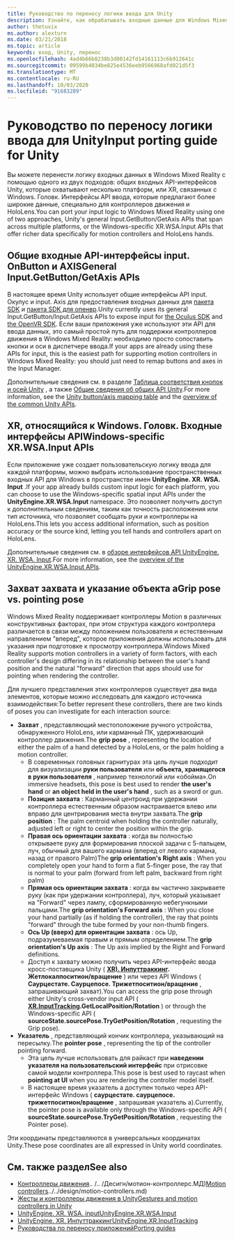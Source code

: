```yaml
---
title: Руководство по переносу логики ввода для Unity
description: Узнайте, как обрабатывать входные данные для Windows Mixed Reality в Unity.
author: thetuvix
ms.author: alexturn
ms.date: 03/21/2018
ms.topic: article
keywords: вход, Unity, перенос
ms.openlocfilehash: 4ad4b66b8238b3d00142fd14161113c6b912641c
ms.sourcegitcommit: 09599b4034be825e4536eeb9566968afd021d5f3
ms.translationtype: MT
ms.contentlocale: ru-RU
ms.lasthandoff: 10/03/2020
ms.locfileid: "91683289"
---
```

# <a name="input-porting-guide-for-unity"></a><span data-ttu-id="7d8e9-104">Руководство по переносу логики ввода для Unity</span><span class="sxs-lookup"><span data-stu-id="7d8e9-104">Input porting guide for Unity</span></span>

<span data-ttu-id="7d8e9-105">Вы можете перенести логику входных данных в Windows Mixed Reality с помощью одного из двух подходов: общих входных API-интерфейсов Unity, которые охватывают несколько платформ, или XR, связанных с Windows. Головк. Интерфейсы API ввода, которые предлагают более широкие данные, специально для контроллеров движения и HoloLens.</span><span class="sxs-lookup"><span data-stu-id="7d8e9-105">You can port your input logic to Windows Mixed Reality using one of two approaches, Unity's general Input.GetButton/GetAxis APIs that span across multiple platforms, or the Windows-specific XR.WSA.Input APIs that offer richer data specifically for motion controllers and HoloLens hands.</span></span>

## <a name="general-inputgetbuttongetaxis-apis"></a><span data-ttu-id="7d8e9-106">Общие входные API-интерфейсы input. OnButton и AXIS</span><span class="sxs-lookup"><span data-stu-id="7d8e9-106">General Input.GetButton/GetAxis APIs</span></span>

<span data-ttu-id="7d8e9-107">В настоящее время Unity использует общие интерфейсы API input. Окулус и input. Axis для предоставления входных данных для [пакета SDK](https://docs.unity3d.com/Manual/OculusControllers.html) и [пакета SDK для опенвр](https://docs.unity3d.com/Manual/OpenVRControllers.html).</span><span class="sxs-lookup"><span data-stu-id="7d8e9-107">Unity currently uses its general Input.GetButton/Input.GetAxis APIs to expose input for [the Oculus SDK](https://docs.unity3d.com/Manual/OculusControllers.html) and [the OpenVR SDK](https://docs.unity3d.com/Manual/OpenVRControllers.html).</span></span> <span data-ttu-id="7d8e9-108">Если ваши приложения уже используют эти API для ввода данных, это самый простой путь для поддержки контроллеров движения в Windows Mixed Reality: необходимо просто сопоставить кнопки и оси в диспетчере ввода.</span><span class="sxs-lookup"><span data-stu-id="7d8e9-108">If your apps are already using these APIs for input, this is the easiest path for supporting motion controllers in Windows Mixed Reality: you should just need to remap buttons and axes in the Input Manager.</span></span>

<span data-ttu-id="7d8e9-109">Дополнительные сведения см. в разделе [Таблица соответствия кнопок и осей Unity](../unity/gestures-and-motion-controllers-in-unity.md#unity-buttonaxis-mapping-table) , а также [Общие сведения об общих API Unity](../unity/gestures-and-motion-controllers-in-unity.md#common-unity-apis-inputgetbuttongetaxis).</span><span class="sxs-lookup"><span data-stu-id="7d8e9-109">For more information, see the [Unity button/axis mapping table](../unity/gestures-and-motion-controllers-in-unity.md#unity-buttonaxis-mapping-table) and the [overview of the common Unity APIs](../unity/gestures-and-motion-controllers-in-unity.md#common-unity-apis-inputgetbuttongetaxis).</span></span>

## <a name="windows-specific-xrwsainput-apis"></a><span data-ttu-id="7d8e9-110">XR, относящийся к Windows. Головк. Входные интерфейсы API</span><span class="sxs-lookup"><span data-stu-id="7d8e9-110">Windows-specific XR.WSA.Input APIs</span></span>

<span data-ttu-id="7d8e9-111">Если приложение уже создает пользовательскую логику ввода для каждой платформы, можно выбрать использование пространственных входных API для Windows в пространстве имен **UnityEngine. XR. WSA. Input** .</span><span class="sxs-lookup"><span data-stu-id="7d8e9-111">If your app already builds custom input logic for each platform, you can choose to use the Windows-specific spatial input APIs under the **UnityEngine.XR.WSA.Input** namespace.</span></span> <span data-ttu-id="7d8e9-112">Это позволяет получить доступ к дополнительным сведениям, таким как точность расположения или тип источника, что позволяет сообщать руки и контроллеры на HoloLens.</span><span class="sxs-lookup"><span data-stu-id="7d8e9-112">This lets you access additional information, such as position accuracy or the source kind, letting you tell hands and controllers apart on HoloLens.</span></span>

<span data-ttu-id="7d8e9-113">Дополнительные сведения см. в [обзоре интерфейсов API UnityEngine. XR. WSA. Input](../unity/gestures-and-motion-controllers-in-unity.md#windows-specific-apis-xrwsainput).</span><span class="sxs-lookup"><span data-stu-id="7d8e9-113">For more information, see the [overview of the UnityEngine.XR.WSA.Input APIs](../unity/gestures-and-motion-controllers-in-unity.md#windows-specific-apis-xrwsainput).</span></span>

## <a name="grip-pose-vs-pointing-pose"></a><span data-ttu-id="7d8e9-114">Захват захвата и указание объекта a</span><span class="sxs-lookup"><span data-stu-id="7d8e9-114">Grip pose vs. pointing pose</span></span>

<span data-ttu-id="7d8e9-115">Windows Mixed Reality поддерживает контроллеры Motion в различных конструктивных факторах, при этом структура каждого контроллера различается в связи между положением пользователя и естественным направлением "вперед", которое приложения должны использовать для указания при подготовке к просмотру контроллера.</span><span class="sxs-lookup"><span data-stu-id="7d8e9-115">Windows Mixed Reality supports motion controllers in a variety of form factors, with each controller's design differing in its relationship between the user's hand position and the natural "forward" direction that apps should use for pointing when rendering the controller.</span></span>

<span data-ttu-id="7d8e9-116">Для лучшего представления этих контроллеров существует два вида элементов, которые можно исследовать для каждого источника взаимодействия:</span><span class="sxs-lookup"><span data-stu-id="7d8e9-116">To better represent these controllers, there are two kinds of poses you can investigate for each interaction source:</span></span>

* <span data-ttu-id="7d8e9-117">**Захват** , представляющий местоположение ручного устройства, обнаруженного HoloLens, или карманный ПК, удерживающий контроллер движения.</span><span class="sxs-lookup"><span data-stu-id="7d8e9-117">The **grip pose** , representing the location of either the palm of a hand detected by a HoloLens, or the palm holding a motion controller.</span></span>
    * <span data-ttu-id="7d8e9-118">В современных головных гарнитурах эта цель лучше подходит для визуализации **руки пользователя** или **объекта, хранящегося в руки пользователя** , например технологий или «обойма».</span><span class="sxs-lookup"><span data-stu-id="7d8e9-118">On immersive headsets, this pose is best used to render **the user's hand** or **an object held in the user's hand** , such as a sword or gun.</span></span>
    * <span data-ttu-id="7d8e9-119">**Позиция захвата** : Карманный центроид при удержании контроллера естественным образом настраивается влево или вправо для центрирования места внутри захвата.</span><span class="sxs-lookup"><span data-stu-id="7d8e9-119">The **grip position** : The palm centroid when holding the controller naturally, adjusted left or right to center the position within the grip.</span></span>
    * <span data-ttu-id="7d8e9-120">**Правая ось ориентации захвата** : когда вы полностью открываете руку для формирования плоской задачи с 5-пальцем, луч, обычный для вашего кармана (вперед от левого кармана, назад от правого Palm)</span><span class="sxs-lookup"><span data-stu-id="7d8e9-120">The **grip orientation's Right axis** : When you completely open your hand to form a flat 5-finger pose, the ray that is normal to your palm (forward from left palm, backward from right palm)</span></span>
    * <span data-ttu-id="7d8e9-121">**Прямая ось ориентации захвата** : когда вы частично закрываете руку (как при удержании контроллера), луч, который указывает на "Forward" через лампу, сформированную небегункными пальцами.</span><span class="sxs-lookup"><span data-stu-id="7d8e9-121">The **grip orientation's Forward axis** : When you close your hand partially (as if holding the controller), the ray that points "forward" through the tube formed by your non-thumb fingers.</span></span>
    * <span data-ttu-id="7d8e9-122">**Ось Up (вверх) для ориентации захвата** : ось Up, подразумеваемая правым и прямым определением.</span><span class="sxs-lookup"><span data-stu-id="7d8e9-122">The **grip orientation's Up axis** : The Up axis implied by the Right and Forward definitions.</span></span>
    * <span data-ttu-id="7d8e9-123">Доступ к захвату можно получить через API-интерфейс ввода кросс-поставщика Unity ( **[XR). Инпуттраккинг](https://docs.unity3d.com/ScriptReference/XR.InputTracking.html). Жетлокалпоситион/вращение** ) или через API Windows ( **Саурцестате. Саурцепосе. Трижетпоситион/вращение** , запрашивающий захват).</span><span class="sxs-lookup"><span data-stu-id="7d8e9-123">You can access the grip pose through either Unity's cross-vendor input API ( **[XR.InputTracking](https://docs.unity3d.com/ScriptReference/XR.InputTracking.html).GetLocalPosition/Rotation** ) or through the Windows-specific API ( **sourceState.sourcePose.TryGetPosition/Rotation** , requesting the Grip pose).</span></span>
* <span data-ttu-id="7d8e9-124">**Указатель** , представляющий кончик контроллера, указывающий на пересылку.</span><span class="sxs-lookup"><span data-stu-id="7d8e9-124">The **pointer pose** , representing the tip of the controller pointing forward.</span></span>
    * <span data-ttu-id="7d8e9-125">Эта цель лучше использовать для райкаст при **наведении указателя на пользовательский интерфейс** при отрисовке самой модели контроллера.</span><span class="sxs-lookup"><span data-stu-id="7d8e9-125">This pose is best used to raycast when **pointing at UI** when you are rendering the controller model itself.</span></span>
    * <span data-ttu-id="7d8e9-126">В настоящее время указатель a доступен только через API-интерфейс Windows ( **саурцестате. саурцепосе. трижетпоситион/вращение** , запрашивая указатель a).</span><span class="sxs-lookup"><span data-stu-id="7d8e9-126">Currently, the pointer pose is available only through the Windows-specific API ( **sourceState.sourcePose.TryGetPosition/Rotation** , requesting the Pointer pose).</span></span>

<span data-ttu-id="7d8e9-127">Эти координаты представляются в универсальных координатах Unity.</span><span class="sxs-lookup"><span data-stu-id="7d8e9-127">These pose coordinates are all expressed in Unity world coordinates.</span></span>

## <a name="see-also"></a><span data-ttu-id="7d8e9-128">См. также раздел</span><span class="sxs-lookup"><span data-stu-id="7d8e9-128">See also</span></span>
* <span data-ttu-id="7d8e9-129">[Контроллеры движения]().. /.. /Десигн/мотион-контроллерс.МД)</span><span class="sxs-lookup"><span data-stu-id="7d8e9-129">[Motion controllers]()../../design/motion-controllers.md)</span></span>
* [<span data-ttu-id="7d8e9-130">Жесты и контроллеры движения в Unity</span><span class="sxs-lookup"><span data-stu-id="7d8e9-130">Gestures and motion controllers in Unity</span></span>](../unity/gestures-and-motion-controllers-in-unity.md)
* [<span data-ttu-id="7d8e9-131">UnityEngine. XR. WSA. input</span><span class="sxs-lookup"><span data-stu-id="7d8e9-131">UnityEngine.XR.WSA.Input</span></span>](https://docs.unity3d.com/ScriptReference/XR.WSA.Input.InteractionManager.html)
* [<span data-ttu-id="7d8e9-132">UnityEngine. XR. Инпуттраккинг</span><span class="sxs-lookup"><span data-stu-id="7d8e9-132">UnityEngine.XR.InputTracking</span></span>](https://docs.unity3d.com/ScriptReference/XR.InputTracking.html)
* [<span data-ttu-id="7d8e9-133">Руководства по переносу приложений</span><span class="sxs-lookup"><span data-stu-id="7d8e9-133">Porting guides</span></span>](porting-guides.md)

